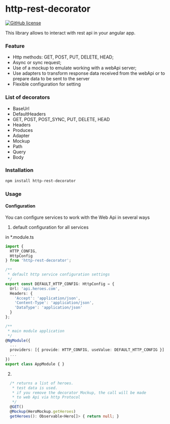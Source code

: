 # http-rest-decorator


[![GitHub license](https://img.shields.io/badge/license-MIT-blue.svg)](LICENSE)

This library allows to interact with rest api in your angular app.

### Feature
- Http methods: GET, POST, PUT, DELETE, HEAD;
- Async or sync request;
- Use of a mockup to emulate working with a webApi server;
- Use adapters to transform response data received from the webApi or to prepare data to be sent to the server
- Flexible configuration for setting

### List of decorators

- BaseUrl
- DefaultHeaders
- GET, POST, POST_SYNC, PUT, DELETE, HEAD
- Headers
- Produces
- Adapter
- Mockup
- Path
- Query
- Body

### Installation

```sh
npm install http-rest-decorator
```

### Usage


#### Configuration

You can configure services to work with the Web Api in several ways

1. default configuration for all services

in *.module.ts
```typescript
import {
  HTTP_CONFIG,
  HttpConfig
} from 'http-rest-decorator';

/**
 * default http service configuration settings
 */
export const DEFAULT_HTTP_CONFIG: HttpConfig = {
  Url: 'api.heroes.com',
  Headers: {
    'Accept': 'application/json',
    'Content-Type': 'application/json',
    'DataType': 'application/json'
  }
};

/**
 * main module application
 */
@NgModule({
  ...
  providers: [{ provide: HTTP_CONFIG, useValue: DEFAULT_HTTP_CONFIG }]
  ...
})
export class AppModule { }

```

2.


```typescript
  /* returns a list of heroes.
   * test data is used.
   * if you remove the decorator Mockup, the call will be made
   * to web Api via http Protocol
   */
  @GET()
  @Mockup(HeroMockup.getHeroes)
  getHeroes(): Observable<Hero[]> { return null; }
```

